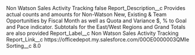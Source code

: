 <?xml version="1.0" encoding="UTF-8"?>
<CustomMetadata xmlns="http://soap.sforce.com/2006/04/metadata" xmlns:xsi="http://www.w3.org/2001/XMLSchema-instance" xmlns:xsd="http://www.w3.org/2001/XMLSchema">
    <label>Non Watson Sales Activity Tracking</label>
    <protected>false</protected>
    <values>
        <field>Report_Description__c</field>
        <value xsi:type="xsd:string">Provides actual counts and amounts for Non-Watson New, Existing &amp; Team Opportunities by Fiscal Month as well as Quota and Variance $, % to Goal and Pace indicator. Subtotals for the East/West Regions and Grand Totals are also provided</value>
    </values>
    <values>
        <field>Report_Label__c</field>
        <value xsi:type="xsd:string">Non Watson Sales Activity Tracking</value>
    </values>
    <values>
        <field>Report_Link__c</field>
        <value xsi:type="xsd:string">https://officedepot.my.salesforce.com/00OE0000003QMIe</value>
    </values>
    <values>
        <field>Sorting__c</field>
        <value xsi:type="xsd:double">8.0</value>
    </values>
</CustomMetadata>
